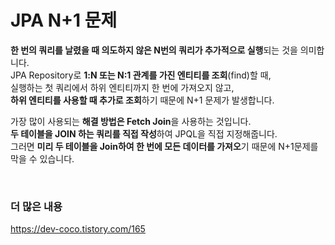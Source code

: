 # JPA N+1 문제
**한 번의 쿼리를 날렸을 때 의도하지 않은 N번의 쿼리가 추가적으로 실행**되는 것을 의미합니다.  
JPA Repository로 **1:N 또는 N:1 관계를 가진 엔티티를 조회**(find)할 때,  
실행하는 첫 쿼리에서 하위 엔티티까지 한 번에 가져오지 않고,  
**하위 엔티티를 사용할 때 추가로 조회**하기 때문에 N+1 문제가 발생합니다.  

가장 많이 사용되는 **해결 방법은 Fetch Join**을 사용하는 것입니다.  
**두 테이블을 JOIN 하는 쿼리를 직접 작성**하여 JPQL을 직접 지정해줍니다.  
그러면 **미리 두 테이블을 Join하여 한 번에 모든 데이터를 가져오**기 때문에 N+1문제를 막을 수 있습니다.  

<br>

### 더 많은 내용
https://dev-coco.tistory.com/165

